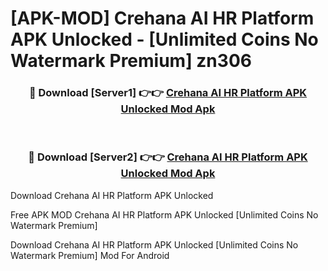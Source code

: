 # [APK-MOD] Crehana  AI HR Platform APK Unlocked - [Unlimited Coins No Watermark Premium] zn306



<div align="center">
<h3>🔴 Download [Server1] 👉👉 <a href="https://momento.my/?title=Crehana__AI_HR_Platform_APK_Unlocked">Crehana  AI HR Platform APK Unlocked Mod Apk</a></h3><br>

<h3>🔴 Download [Server2] 👉👉 <a href="https://momento.my/?title=Crehana__AI_HR_Platform_APK_Unlocked">Crehana  AI HR Platform APK Unlocked Mod Apk</a></h3>
</div>



Download Crehana  AI HR Platform APK Unlocked 

Free APK MOD Crehana  AI HR Platform APK Unlocked [Unlimited Coins No Watermark Premium]

Download Crehana  AI HR Platform APK Unlocked [Unlimited Coins No Watermark Premium] Mod For Android
